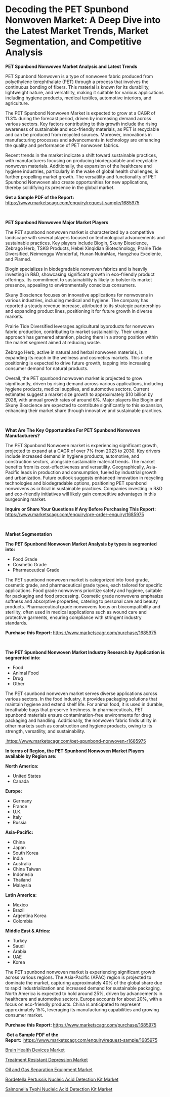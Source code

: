<p><h1>Decoding the PET Spunbond Nonwoven Market: A Deep Dive into the Latest Market Trends, Market Segmentation, and Competitive Analysis</h1></p><p><strong>PET Spunbond Nonwoven Market Analysis and Latest Trends</strong></p>
<p><p>PET Spunbond Nonwoven is a type of nonwoven fabric produced from polyethylene terephthalate (PET) through a process that involves the continuous bonding of fibers. This material is known for its durability, lightweight nature, and versatility, making it suitable for various applications including hygiene products, medical textiles, automotive interiors, and agriculture.</p><p>The PET Spunbond Nonwoven Market is expected to grow at a CAGR of 11.3% during the forecast period, driven by increasing demand across various sectors. Key factors contributing to this growth include the rising awareness of sustainable and eco-friendly materials, as PET is recyclable and can be produced from recycled sources. Moreover, innovations in manufacturing processes and advancements in technology are enhancing the quality and performance of PET nonwoven fabrics.</p><p>Recent trends in the market indicate a shift toward sustainable practices, with manufacturers focusing on producing biodegradable and recyclable nonwoven materials. Additionally, the expansion of the healthcare and hygiene industries, particularly in the wake of global health challenges, is further propelling market growth. The versatility and functionality of PET Spunbond Nonwoven also create opportunities for new applications, thereby solidifying its presence in the global market.</p></p>
<p><strong>Get a Sample PDF of the Report:&nbsp;</strong> <a href="https://www.marketscagr.com/enquiry/request-sample/1685975?utm_campaign=1166&utm_medium=2&utm_source=Github&utm_content=ia&utm_term=17122024&utm_id=pet-spunbond-nonwoven">https://www.marketscagr.com/enquiry/request-sample/1685975</a></p>
<p>&nbsp;</p>
<p><strong>PET Spunbond Nonwoven Major Market Players</strong></p>
<p><p>The PET spunbond nonwoven market is characterized by a competitive landscape with several players focused on technological advancements and sustainable practices. Key players include Biogin, Skuny Bioscience, Zebrago Herb, TSKG Products, Hebei Xinqidian Biotechnology, Prairie Tide Diversified, Neimenggu Wonderful, Hunan NutraMax, Hangzhou Excelente, and Plamed.</p><p>Biogin specializes in biodegradable nonwoven fabrics and is heavily investing in R&D, showcasing significant growth in eco-friendly product offerings. Its commitment to sustainability is likely to bolster its market presence, appealing to environmentally conscious consumers.</p><p>Skuny Bioscience focuses on innovative applications for nonwovens in various industries, including medical and hygiene. The company has reported a steady revenue increase, attributed to its strategic partnerships and expanding product lines, positioning it for future growth in diverse markets.</p><p>Prairie Tide Diversified leverages agricultural byproducts for nonwoven fabric production, contributing to market sustainability. Their unique approach has garnered attention, placing them in a strong position within the market segment aimed at reducing waste.</p><p>Zebrago Herb, active in natural and herbal nonwoven materials, is expanding its reach in the wellness and cosmetics markets. This niche positioning is expected to drive future growth, tapping into increasing consumer demand for natural products.</p><p>Overall, the PET spunbond nonwoven market is projected to grow significantly, driven by rising demand across various applications, including hygiene products, medical supplies, and automotive sectors. Current estimates suggest a market size growth to approximately $10 billion by 2028, with annual growth rates of around 6%. Major players like Biogin and Skuny Bioscience are expected to contribute significantly to this expansion, enhancing their market share through innovative and sustainable practices.</p></p>
<p>&nbsp;</p>
<p><strong>What Are The Key Opportunities For PET Spunbond Nonwoven Manufacturers?</strong></p>
<p><p>The PET Spunbond Nonwoven market is experiencing significant growth, projected to expand at a CAGR of over 7% from 2023 to 2030. Key drivers include increased demand in hygiene products, automotive, and construction sectors, alongside sustainable material trends. The market benefits from its cost-effectiveness and versatility. Geographically, Asia-Pacific leads in production and consumption, fueled by industrial growth and urbanization. Future outlook suggests enhanced innovation in recycling technologies and biodegradable options, positioning PET spunbond nonwovens as critical in sustainable practices. Companies investing in R&D and eco-friendly initiatives will likely gain competitive advantages in this burgeoning market.</p></p>
<p><strong>Inquire or Share Your Questions If Any Before Purchasing This Report:</strong> <a href="https://www.marketscagr.com/enquiry/pre-order-enquiry/1685975?utm_campaign=1166&utm_medium=2&utm_source=Github&utm_content=ia&utm_term=17122024&utm_id=pet-spunbond-nonwoven">https://www.marketscagr.com/enquiry/pre-order-enquiry/1685975</a></p>
<p>&nbsp;</p>
<p><strong>Market Segmentation</strong></p>
<p><strong>The PET Spunbond Nonwoven Market Analysis by types is segmented into:</strong></p>
<p><ul><li>Food Grade</li><li>Cosmetic Grade</li><li>Pharmaceutical Grade</li></ul></p>
<p><p>The PET spunbond nonwoven market is categorized into food grade, cosmetic grade, and pharmaceutical grade types, each tailored for specific applications. Food grade nonwovens prioritize safety and hygiene, suitable for packaging and food processing. Cosmetic grade nonwovens emphasize softness and absorptive properties, catering to personal care and beauty products. Pharmaceutical grade nonwovens focus on biocompatibility and sterility, often used in medical applications such as wound care and protective garments, ensuring compliance with stringent industry standards.</p></p>
<p><strong>Purchase this Report:&nbsp;</strong><a href="https://www.marketscagr.com/purchase/1685975?utm_campaign=1166&utm_medium=2&utm_source=Github&utm_content=ia&utm_term=17122024&utm_id=pet-spunbond-nonwoven">https://www.marketscagr.com/purchase/1685975</a></p>
<p>&nbsp;</p>
<p><strong>The PET Spunbond Nonwoven Market Industry Research by Application is segmented into:</strong></p>
<p><ul><li>Food</li><li>Animal Food</li><li>Drug</li><li>Other</li></ul></p>
<p><p>The PET spunbond nonwoven market serves diverse applications across various sectors. In the food industry, it provides packaging solutions that maintain hygiene and extend shelf life. For animal food, it is used in durable, breathable bags that preserve freshness. In pharmaceuticals, PET spunbond materials ensure contamination-free environments for drug packaging and handling. Additionally, the nonwoven fabric finds utility in other markets such as construction and hygiene products, owing to its strength, versatility, and sustainability.</p></p>
<p><a href="https://www.marketscagr.com/pet-spunbond-nonwoven-r1685975?utm_campaign=1166&utm_medium=2&utm_source=Github&utm_content=ia&utm_term=17122024&utm_id=pet-spunbond-nonwoven">&nbsp;https://www.marketscagr.com/pet-spunbond-nonwoven-r1685975</a></p>
<p><strong>In terms of Region, the PET Spunbond Nonwoven Market Players available by Region are:</strong></p>
<p>
    <p> <strong> North America: </strong>
        <ul>
            <li>United States</li>
            <li>Canada</li>
        </ul>
        </p> 
    <p> <strong> Europe: </strong>
        <ul>
            <li>Germany</li>
            <li>France</li>
            <li>U.K.</li>
            <li>Italy</li>
            <li>Russia</li>
        </ul>
        </p> 
    <p> <strong> Asia-Pacific: </strong>
        <ul>
            <li>China</li>
            <li>Japan</li>
            <li>South Korea</li>
            <li>India</li>
            <li>Australia</li>
            <li>China Taiwan</li>
            <li>Indonesia</li>
            <li>Thailand</li>
            <li>Malaysia</li>
        </ul>
        </p> 
    <p> <strong> Latin America: </strong>
        <ul>
            <li>Mexico</li>
            <li>Brazil</li>
            <li>Argentina Korea</li>
            <li>Colombia</li>
        </ul>
        </p> 
    <p> <strong> Middle East & Africa: </strong>
        <ul>
            <li>Turkey</li>
            <li>Saudi</li>
            <li>Arabia</li>
            <li>UAE</li>
            <li>Korea</li>
        </ul>
    </p>
    </p>
<p><p>The PET spunbond nonwoven market is experiencing significant growth across various regions. The Asia-Pacific (APAC) region is projected to dominate the market, capturing approximately 40% of the global share due to rapid industrialization and increased demand for sustainable packaging. North America is expected to hold around 25%, driven by advancements in healthcare and automotive sectors. Europe accounts for about 20%, with a focus on eco-friendly products. China is anticipated to represent approximately 15%, leveraging its manufacturing capabilities and growing consumer market.</p></p>
<p><strong>Purchase this Report: </strong><a href="https://www.marketscagr.com/purchase/1685975?utm_campaign=1166&utm_medium=2&utm_source=Github&utm_content=ia&utm_term=17122024&utm_id=pet-spunbond-nonwoven">https://www.marketscagr.com/purchase/1685975</a></p>
<p>&nbsp;<strong>Get a Sample PDF of the Report:&nbsp;&nbsp;</strong><a href="https://www.marketscagr.com/enquiry/request-sample/1685975?utm_campaign=1166&utm_medium=2&utm_source=Github&utm_content=ia&utm_term=17122024&utm_id=pet-spunbond-nonwoven">https://www.marketscagr.com/enquiry/request-sample/1685975</a></p>
<p><strong></strong></p>
<p><p><a href="https://www.linkedin.com/pulse/brain-health-devices-market-trends-historical-forecast-fs5ef?utm_campaign=1166&utm_medium=2&utm_source=Github&utm_content=ia&utm_term=17122024&utm_id=pet-spunbond-nonwoven">Brain Health Devices Market</a></p><p><a href="https://www.linkedin.com/pulse/insightson-treatment-resistant-depression-market-examining-markets-tnkhf?utm_campaign=1166&utm_medium=2&utm_source=Github&utm_content=ia&utm_term=17122024&utm_id=pet-spunbond-nonwoven">Treatment Resistant Depression Market</a></p><p><a href="https://www.linkedin.com/pulse/rising-trends-oil-gas-separation-equipment-market-projected-artnf?utm_campaign=1166&utm_medium=2&utm_source=Github&utm_content=ia&utm_term=17122024&utm_id=pet-spunbond-nonwoven">Oil and Gas Separation Equipment Market</a></p><p><a href="https://github.com/kimberjam0i/Market-Research-Report-List-1/blob/main/bordetella-pertussis-nucleic-acid-detection-kit-market.md?utm_campaign=1166&utm_medium=2&utm_source=Github&utm_content=ia&utm_term=17122024&utm_id=pet-spunbond-nonwoven">Bordetella Pertussis Nucleic Acid Detection Kit Market</a></p><p><a href="https://github.com/ElviraLeka1962/Market-Research-Report-List-1/blob/main/salmonella-typhi-nucleic-acid-detection-kit-market.md?utm_campaign=1166&utm_medium=2&utm_source=Github&utm_content=ia&utm_term=17122024&utm_id=pet-spunbond-nonwoven">Salmonella Typhi Nucleic Acid Detection Kit Market</a></p></p>